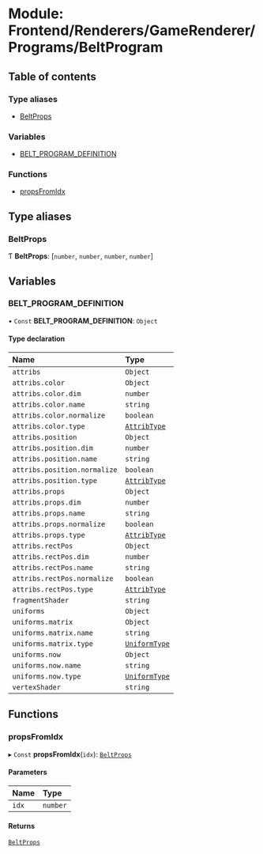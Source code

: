 # Module: Frontend/Renderers/GameRenderer/Programs/BeltProgram

## Table of contents

### Type aliases

- [BeltProps](Frontend_Renderers_GameRenderer_Programs_BeltProgram.md#beltprops)

### Variables

- [BELT_PROGRAM_DEFINITION](Frontend_Renderers_GameRenderer_Programs_BeltProgram.md#belt_program_definition)

### Functions

- [propsFromIdx](Frontend_Renderers_GameRenderer_Programs_BeltProgram.md#propsfromidx)

## Type aliases

### BeltProps

Ƭ **BeltProps**: [`number`, `number`, `number`, `number`]

## Variables

### BELT_PROGRAM_DEFINITION

• `Const` **BELT_PROGRAM_DEFINITION**: `Object`

#### Type declaration

| Name                         | Type                                                                                 |
| :--------------------------- | :----------------------------------------------------------------------------------- |
| `attribs`                    | `Object`                                                                             |
| `attribs.color`              | `Object`                                                                             |
| `attribs.color.dim`          | `number`                                                                             |
| `attribs.color.name`         | `string`                                                                             |
| `attribs.color.normalize`    | `boolean`                                                                            |
| `attribs.color.type`         | [`AttribType`](../enums/Frontend_Renderers_GameRenderer_EngineTypes.AttribType.md)   |
| `attribs.position`           | `Object`                                                                             |
| `attribs.position.dim`       | `number`                                                                             |
| `attribs.position.name`      | `string`                                                                             |
| `attribs.position.normalize` | `boolean`                                                                            |
| `attribs.position.type`      | [`AttribType`](../enums/Frontend_Renderers_GameRenderer_EngineTypes.AttribType.md)   |
| `attribs.props`              | `Object`                                                                             |
| `attribs.props.dim`          | `number`                                                                             |
| `attribs.props.name`         | `string`                                                                             |
| `attribs.props.normalize`    | `boolean`                                                                            |
| `attribs.props.type`         | [`AttribType`](../enums/Frontend_Renderers_GameRenderer_EngineTypes.AttribType.md)   |
| `attribs.rectPos`            | `Object`                                                                             |
| `attribs.rectPos.dim`        | `number`                                                                             |
| `attribs.rectPos.name`       | `string`                                                                             |
| `attribs.rectPos.normalize`  | `boolean`                                                                            |
| `attribs.rectPos.type`       | [`AttribType`](../enums/Frontend_Renderers_GameRenderer_EngineTypes.AttribType.md)   |
| `fragmentShader`             | `string`                                                                             |
| `uniforms`                   | `Object`                                                                             |
| `uniforms.matrix`            | `Object`                                                                             |
| `uniforms.matrix.name`       | `string`                                                                             |
| `uniforms.matrix.type`       | [`UniformType`](../enums/Frontend_Renderers_GameRenderer_EngineTypes.UniformType.md) |
| `uniforms.now`               | `Object`                                                                             |
| `uniforms.now.name`          | `string`                                                                             |
| `uniforms.now.type`          | [`UniformType`](../enums/Frontend_Renderers_GameRenderer_EngineTypes.UniformType.md) |
| `vertexShader`               | `string`                                                                             |

## Functions

### propsFromIdx

▸ `Const` **propsFromIdx**(`idx`): [`BeltProps`](Frontend_Renderers_GameRenderer_Programs_BeltProgram.md#beltprops)

#### Parameters

| Name  | Type     |
| :---- | :------- |
| `idx` | `number` |

#### Returns

[`BeltProps`](Frontend_Renderers_GameRenderer_Programs_BeltProgram.md#beltprops)
